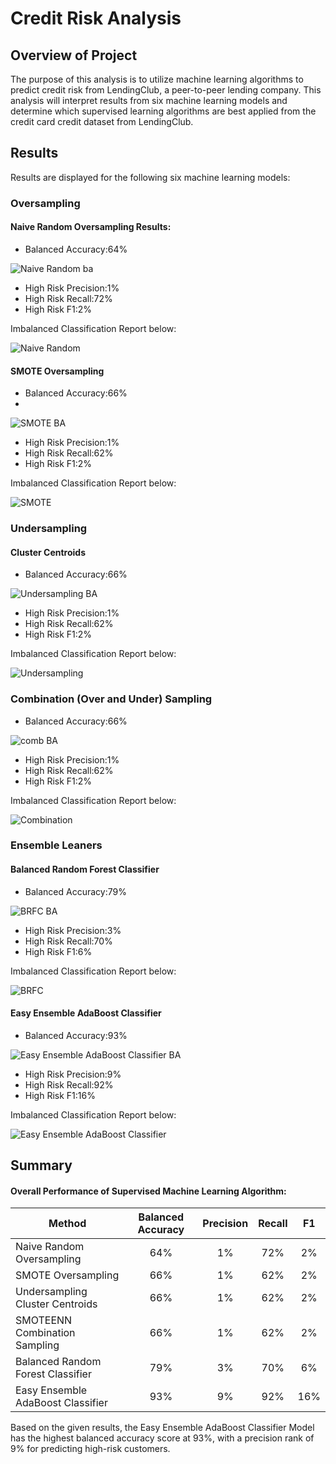 # Credit Risk Analysis
## Overview of Project
The purpose of this analysis is to utilize machine learning algorithms to predict credit risk from LendingClub, a peer-to-peer lending company. This analysis will interpret results from six machine learning models and determine which supervised learning algorithms are best applied from the credit card credit dataset from LendingClub. 

## Results
Results are displayed for the following six machine learning models: 

### Oversampling 
#### Naive Random Oversampling Results:
- Balanced Accuracy:64%

![Naive Random ba](https://user-images.githubusercontent.com/96746207/173453920-a4279c88-b3eb-4075-81c2-3a74072eae94.png)

- High Risk Precision:1%
- High Risk Recall:72%
- High Risk F1:2%

Imbalanced Classification Report below:

![Naive Random](https://user-images.githubusercontent.com/96746207/173452786-342ba0bc-95fe-41c6-be8c-dfde170757f3.png)

#### SMOTE Oversampling
- Balanced Accuracy:66%
-
![SMOTE BA](https://user-images.githubusercontent.com/96746207/173453935-97e3cc4a-627f-46e1-b59e-aaed34764df4.png)

- High Risk Precision:1%
- High Risk Recall:62%
- High Risk F1:2%

Imbalanced Classification Report below:

![SMOTE](https://user-images.githubusercontent.com/96746207/173452791-4adc0a68-5d1e-46ce-af80-e9373891a69b.png)

### Undersampling
#### Cluster Centroids
- Balanced Accuracy:66%

![Undersampling BA](https://user-images.githubusercontent.com/96746207/173454132-960804a0-47d0-4a39-841a-0ca817233659.png)

- High Risk Precision:1%
- High Risk Recall:62%
- High Risk F1:2%

Imbalanced Classification Report below:

![Undersampling](https://user-images.githubusercontent.com/96746207/173452801-d5a0bb8d-c53d-451c-89b8-de82e4dc1abe.png)

### Combination (Over and Under) Sampling
- Balanced Accuracy:66%

![comb BA](https://user-images.githubusercontent.com/96746207/173454339-ab5f8bab-8dbc-44b5-a015-f0ac2ef44c0d.png)

- High Risk Precision:1%
- High Risk Recall:62%
- High Risk F1:2%

Imbalanced Classification Report below:

![Combination](https://user-images.githubusercontent.com/96746207/173452813-0af95abe-6b6e-4dff-86fd-db38d88d29cb.png)

### Ensemble Leaners
#### Balanced Random Forest Classifier
- Balanced Accuracy:79%

![BRFC BA](https://user-images.githubusercontent.com/96746207/173454357-d4a127be-6707-41a9-8c52-827a199d00e6.png)

- High Risk Precision:3%
- High Risk Recall:70%
- High Risk F1:6%

Imbalanced Classification Report below:

![BRFC](https://user-images.githubusercontent.com/96746207/173452822-44b9f192-1dc0-4e15-a92c-76292de3114c.png)

#### Easy Ensemble AdaBoost Classifier
- Balanced Accuracy:93%

![Easy Ensemble AdaBoost Classifier BA](https://user-images.githubusercontent.com/96746207/173454380-56db7ecb-f9a0-4ee1-a512-34de1824f726.png)

- High Risk Precision:9%
- High Risk Recall:92%
- High Risk F1:16%

Imbalanced Classification Report below:

![Easy Ensemble AdaBoost Classifier](https://user-images.githubusercontent.com/96746207/173452836-800a4c5b-f096-4837-8b3c-505628dbd63f.png)

	
## Summary 
#### Overall Performance of Supervised Machine Learning Algorithm:
|   Method     |  Balanced Accuracy  |  Precision  |  Recall | F1 | 
| -------------|:-------------------:|:-----------:|:-------:|:--:|
| Naive Random Oversampling    | 64%| 1%| 72% | 2% |
| SMOTE Oversampling     |  66%| 1%| 62% | 2% | 
| Undersampling Cluster Centroids | 66%| 1%| 62% | 2% | 
| SMOTEENN Combination Sampling |  66%| 1%| 62% | 2% |
| Balanced Random Forest Classifier |  79%| 3%| 70% | 6% |
| Easy Ensemble AdaBoost Classifier |  93%| 9%| 92% | 16% |
   

Based on the given results, the Easy Ensemble AdaBoost Classifier Model has the highest balanced accuracy score at 93%, with a precision rank of 9% for predicting high-risk customers. 


